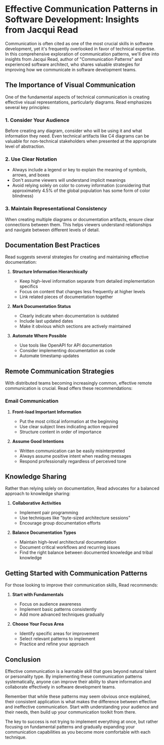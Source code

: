 # Effective Communication Patterns in Software Development: Insights from Jacqui Read

Communication is often cited as one of the most crucial skills in software development, yet it's frequently overlooked in favor of technical expertise. In this comprehensive exploration of communication patterns, we'll dive into insights from Jacqui Read, author of "Communication Patterns" and experienced software architect, who shares valuable strategies for improving how we communicate in software development teams.

## The Importance of Visual Communication

One of the fundamental aspects of technical communication is creating effective visual representations, particularly diagrams. Read emphasizes several key principles:

### 1. Consider Your Audience
Before creating any diagram, consider who will be using it and what information they need. Even technical artifacts like C4 diagrams can be valuable for non-technical stakeholders when presented at the appropriate level of abstraction.

### 2. Use Clear Notation
- Always include a legend or key to explain the meaning of symbols, arrows, and boxes
- Don't assume viewers will understand implicit meanings
- Avoid relying solely on color to convey information (considering that approximately 4.5% of the global population has some form of color blindness)

### 3. Maintain Representational Consistency
When creating multiple diagrams or documentation artifacts, ensure clear connections between them. This helps viewers understand relationships and navigate between different levels of detail.

## Documentation Best Practices

Read suggests several strategies for creating and maintaining effective documentation:

1. **Structure Information Hierarchically**
   - Keep high-level information separate from detailed implementation specifics
   - Focus on content that changes less frequently at higher levels
   - Link related pieces of documentation together

2. **Mark Documentation Status**
   - Clearly indicate when documentation is outdated
   - Include last updated dates
   - Make it obvious which sections are actively maintained

3. **Automate Where Possible**
   - Use tools like OpenAPI for API documentation
   - Consider implementing documentation as code
   - Automate timestamp updates

## Remote Communication Strategies

With distributed teams becoming increasingly common, effective remote communication is crucial. Read offers these recommendations:

### Email Communication
1. **Front-load Important Information**
   - Put the most critical information at the beginning
   - Use clear subject lines indicating action required
   - Structure content in order of importance

2. **Assume Good Intentions**
   - Written communication can be easily misinterpreted
   - Always assume positive intent when reading messages
   - Respond professionally regardless of perceived tone

## Knowledge Sharing

Rather than relying solely on documentation, Read advocates for a balanced approach to knowledge sharing:

1. **Collaborative Activities**
   - Implement pair programming
   - Use techniques like "byte-sized architecture sessions"
   - Encourage group documentation efforts

2. **Balance Documentation Types**
   - Maintain high-level architectural documentation
   - Document critical workflows and recurring issues
   - Find the right balance between documented knowledge and tribal knowledge

## Getting Started with Communication Patterns

For those looking to improve their communication skills, Read recommends:

1. **Start with Fundamentals**
   - Focus on audience awareness
   - Implement basic patterns consistently
   - Add more advanced techniques gradually

2. **Choose Your Focus Area**
   - Identify specific areas for improvement
   - Select relevant patterns to implement
   - Practice and refine your approach

## Conclusion

Effective communication is a learnable skill that goes beyond natural talent or personality type. By implementing these communication patterns systematically, anyone can improve their ability to share information and collaborate effectively in software development teams.

Remember that while these patterns may seem obvious once explained, their consistent application is what makes the difference between effective and ineffective communication. Start with understanding your audience and their needs, then build up your communication toolkit from there.

The key to success is not trying to implement everything at once, but rather focusing on fundamental patterns and gradually expanding your communication capabilities as you become more comfortable with each technique.
